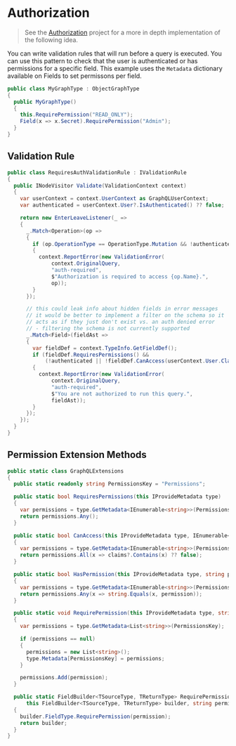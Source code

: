 # Authorization

> See the [Authorization](https://github.com/graphql-dotnet/authorization) project for a more in depth implementation of the following idea.

You can write validation rules that will run before a query is executed.  You can use this pattern to check that the user is authenticated or has permissions for a specific field.  This example uses the `Metadata` dictionary available on Fields to set permissons per field.

```csharp
public class MyGraphType : ObjectGraphType
{
  public MyGraphType()
  {
    this.RequirePermission("READ_ONLY");
    Field(x => x.Secret).RequirePermission("Admin");
  }
}
```

## Validation Rule

```csharp
public class RequiresAuthValidationRule : IValidationRule
{
  public INodeVisitor Validate(ValidationContext context)
  {
    var userContext = context.UserContext as GraphQLUserContext;
    var authenticated = userContext.User?.IsAuthenticated() ?? false;

    return new EnterLeaveListener(_ =>
    {
      _.Match<Operation>(op =>
      {
        if (op.OperationType == OperationType.Mutation && !authenticated)
        {
          context.ReportError(new ValidationError(
              context.OriginalQuery,
              "auth-required",
              $"Authorization is required to access {op.Name}.",
              op));
        }
      });

      // this could leak info about hidden fields in error messages
      // it would be better to implement a filter on the schema so it
      // acts as if they just don't exist vs. an auth denied error
      // - filtering the schema is not currently supported
      _.Match<Field>(fieldAst =>
      {
        var fieldDef = context.TypeInfo.GetFieldDef();
        if (fieldDef.RequiresPermissions() &&
            (!authenticated || !fieldDef.CanAccess(userContext.User.Claims)))
        {
          context.ReportError(new ValidationError(
              context.OriginalQuery,
              "auth-required",
              $"You are not authorized to run this query.",
              fieldAst));
        }
      });
    });
  }
}
```

## Permission Extension Methods

```csharp
public static class GraphQLExtensions
{
  public static readonly string PermissionsKey = "Permissions";

  public static bool RequiresPermissions(this IProvideMetadata type)
  {
    var permissions = type.GetMetadata<IEnumerable<string>>(PermissionsKey, new List<string>());
    return permissions.Any();
  }

  public static bool CanAccess(this IProvideMetadata type, IEnumerable<string> claims)
  {
    var permissions = type.GetMetadata<IEnumerable<string>>(PermissionsKey, new List<string>());
    return permissions.All(x => claims?.Contains(x) ?? false);
  }

  public static bool HasPermission(this IProvideMetadata type, string permission)
  {
    var permissions = type.GetMetadata<IEnumerable<string>>(PermissionsKey, new List<string>());
    return permissions.Any(x => string.Equals(x, permission));
  }

  public static void RequirePermission(this IProvideMetadata type, string permission)
  {
    var permissions = type.GetMetadata<List<string>>(PermissionsKey);

    if (permissions == null)
    {
      permissions = new List<string>();
      type.Metadata[PermissionsKey] = permissions;
    }

    permissions.Add(permission);
  }

  public static FieldBuilder<TSourceType, TReturnType> RequirePermission<TSourceType, TReturnType>(
      this FieldBuilder<TSourceType, TReturnType> builder, string permission)
  {
    builder.FieldType.RequirePermission(permission);
    return builder;
  }
}
```

